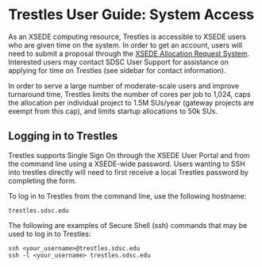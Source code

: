 Trestles User Guide: System Access
==================================
As an XSEDE computing resource, Trestles is accessible to XSEDE users who are given time on the system. In order to get an account, users will need to submit a proposal through the [XSEDE Allocation Request System](https://portal.xsede.org/group/xup/allocations-overview). Interested users may contact SDSC User Support for assistance on applying for time on Trestles (see sidebar for contact information).

In order to serve a large number of moderate-scale users and improve turnaround time, Trestles limits the number of cores per job to 1,024, caps the allocation per individual project to 1.5M SUs/year (gateway projects are exempt from this cap), and limits startup allocations to 50k SUs.

Logging in to Trestles
----------------------
Trestles supports Single Sign On through the XSEDE User Portal and from the command line using a XSEDE-wide password. Users wanting to SSH into trestles directly will need to first receive a local Trestles password by completing the form.

To log in to Trestles from the command line, use the following hostname:

    trestles.sdsc.edu

The following are examples of Secure Shell (ssh) commands that may be used to log in to Trestles:

    ssh <your_username>@trestles.sdsc.edu
    ssh -l <your_username> trestles.sdsc.edu
